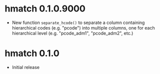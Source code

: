 # hmatch 0.1.0.9000

* New function `separate_hcode()` to separate a column containing hierarchical
codes (e.g. "pcode") into multiple columns, one for each hierarchical level
(e.g. "pcode_adm1", "pcode_adm2", etc.)

# hmatch 0.1.0

* Initial release
